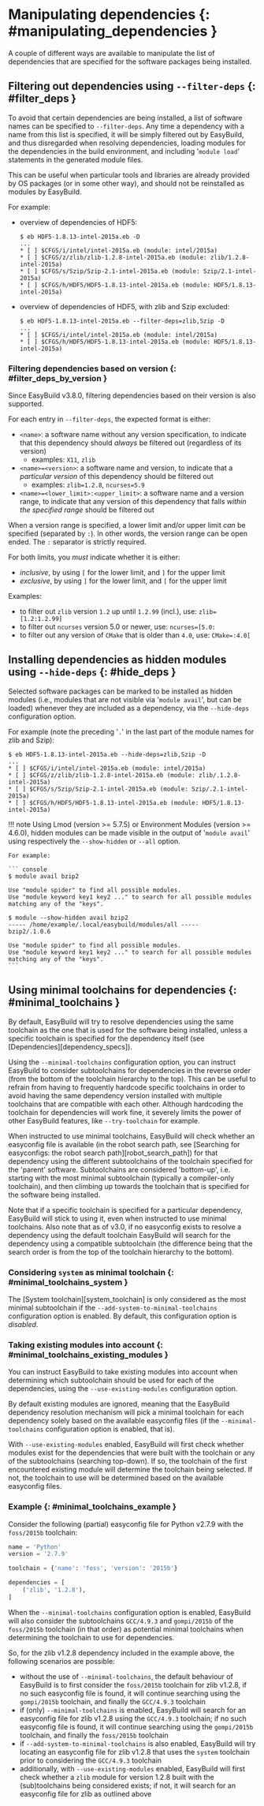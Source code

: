 # Manipulating dependencies {: #manipulating_dependencies }

A couple of different ways are available to manipulate the list of dependencies that are specified for the software
packages being installed.


## Filtering out dependencies using `--filter-deps` {: #filter_deps }

To avoid that certain dependencies are being installed, a list of software names can be specified to `--filter-deps`.
Any time a dependency with a name from this list is specified, it will be simply filtered out by EasyBuild, and
thus disregarded when resolving dependencies, loading modules for the dependencies in the build environment, and
including '`module load`' statements in the generated module files.

This can be useful when particular tools and libraries are already provided by OS packages (or in some other way),
and should not be reinstalled as modules by EasyBuild.

For example:

* overview of dependencies of HDF5:

     ``` console
     $ eb HDF5-1.8.13-intel-2015a.eb -D
     ...
     * [ ] $CFGS/i/intel/intel-2015a.eb (module: intel/2015a)
     * [ ] $CFGS/z/zlib/zlib-1.2.8-intel-2015a.eb (module: zlib/1.2.8-intel-2015a)
     * [ ] $CFGS/s/Szip/Szip-2.1-intel-2015a.eb (module: Szip/2.1-intel-2015a)
     * [ ] $CFGS/h/HDF5/HDF5-1.8.13-intel-2015a.eb (module: HDF5/1.8.13-intel-2015a)
     ```

* overview of dependencies of HDF5, with zlib and Szip excluded:

     ``` console
     $ eb HDF5-1.8.13-intel-2015a.eb --filter-deps=zlib,Szip -D
     ...
     * [ ] $CFGS/i/intel/intel-2015a.eb (module: intel/2015a)
     * [ ] $CFGS/h/HDF5/HDF5-1.8.13-intel-2015a.eb (module: HDF5/1.8.13-intel-2015a)
     ```


### Filtering dependencies based on version {: #filter_deps_by_version }

Since EasyBuild v3.8.0, filtering dependencies based on their version is also supported.

For each entry in `--filter-deps`, the expected format is either:

* `<name>`: a software name without any version specification, to indicate that this dependency
  should *always* be filtered out (regardless of its version)
   * examples: `X11`, `zlib`
* `<name>=<version>`: a software name and version, to indicate that a *particular version* of this dependency
  should be filtered out
   * examples: `zlib=1.2.8`, `ncurses=5.9`
* `<name>=<lower_limit>:<upper_limit>`: a software name and a version range, to indicate that any version
  of this dependency that falls *within the specified range* should be filtered out

When a version range is specified, a lower limit and/or upper limit *can* be specified (separated by `:`).
In other words, the version range can be open ended. The `:` separator is strictly required.

For both limits, you *must* indicate whether it is either:

* *inclusive*, by using `[` for the lower limit, and `]` for the upper limit
* *exclusive*, by using `]` for the lower limit, and `[` for the upper limit

Examples:

* to filter out `zlib` version `1.2` up until `1.2.99` (incl.), use: `zlib=[1.2:1.2.99]`
* to filter out `ncurses` version 5.0 or newer, use: `ncurses=[5.0:`
* to filter out any version of `CMake` that is older than `4.0`, use: `CMake=:4.0[`


## Installing dependencies as hidden modules using `--hide-deps` {: #hide_deps }

Selected software packages can be marked to be installed as hidden modules (i.e., modules that are not visible via
'`module avail`', but can be loaded) whenever they are included as a dependency, via the `--hide-deps`
configuration option.

For example (note the preceding '`.`' in the last part of the module names for zlib and Szip):

``` console
$ eb HDF5-1.8.13-intel-2015a.eb --hide-deps=zlib,Szip -D
...
* [ ] $CFGS/i/intel/intel-2015a.eb (module: intel/2015a)
* [ ] $CFGS/z/zlib/zlib-1.2.8-intel-2015a.eb (module: zlib/.1.2.8-intel-2015a)
* [ ] $CFGS/s/Szip/Szip-2.1-intel-2015a.eb (module: Szip/.2.1-intel-2015a)
* [ ] $CFGS/h/HDF5/HDF5-1.8.13-intel-2015a.eb (module: HDF5/1.8.13-intel-2015a)
```

!!! note
    Using Lmod (version >= 5.7.5) or Environment Modules (version >= 4.6.0), hidden modules can be made
    visible in the output of '`module avail`' using respectively the `--show-hidden` or `--all` option.

    For example:

    ``` console
    $ module avail bzip2

    Use "module spider" to find all possible modules.
    Use "module keyword key1 key2 ..." to search for all possible modules matching any of the "keys".

    $ module --show-hidden avail bzip2
    ----- /home/example/.local/easybuild/modules/all -----
    bzip2/.1.0.6

    Use "module spider" to find all possible modules.
    Use "module keyword key1 key2 ..." to search for all possible modules matching any of the "keys".
    ```


## Using minimal toolchains for dependencies {: #minimal_toolchains }

By default, EasyBuild will try to resolve dependencies using the same toolchain as the one that is used for the
software being installed, unless a specific toolchain is specified for the dependency itself
(see [Dependencies][dependency_specs]).

Using the `--minimal-toolchains` configuration option, you can instruct EasyBuild to consider subtoolchains
for dependencies in the reverse order (from the bottom of the toolchain hierarchy to the top). This can be useful to
refrain from having to frequently hardcode specific toolchains in order to avoid having the same dependency version
installed with multiple toolchains that are compatible with each other. Although hardcoding the toolchain for
dependencies will work fine, it severely limits the power of other EasyBuild features, like `--try-toolchain` for
example.

When instructed to use minimal toolchains, EasyBuild will check whether an easyconfig file is available (in the robot
search path, see [Searching for easyconfigs: the robot search path][robot_search_path]) for that dependency using the different subtoolchains of the toolchain
specified for the 'parent' software. Subtoolchains are considered 'bottom-up', i.e. starting with the most minimal
subtoolchain (typically a compiler-only toolchain), and then climbing up towards the toolchain that is specified for
the software being installed.

Note that if a specific toolchain is specified for a particular dependency, EasyBuild will stick to using it, even
when instructed to use minimal toolchains. Also note that as of v3.0, if no easyconfig exists to resolve a dependency
using the default toolchain EasyBuild will search for the dependency using a compatible subtoolchain (the
difference being that the search order is from the top of the toolchain hierarchy to the bottom).


### Considering `system` as minimal toolchain {: #minimal_toolchains_system }

The [System toolchain][system_toolchain] is only considered as the most minimal subtoolchain if the
`--add-system-to-minimal-toolchains` configuration option is enabled.
By default, this configuration option is *disabled*.


### Taking existing modules into account {: #minimal_toolchains_existing_modules }

You can instruct EasyBuild to take existing modules into account when determining which subtoolchain should be used
for each of the dependencies, using the `--use-existing-modules` configuration option.

By default existing modules are ignored, meaning that the EasyBuild dependency resolution mechanism will pick a
minimal toolchain for each dependency solely based on the available easyconfig files (if the `--minimal-toolchains`
configuration option is enabled, that is).

With `--use-existing-modules` enabled, EasyBuild will first check whether modules exist for the dependencies that were
built with the toolchain or any of the subtoolchains (searching top-down). If so, the toolchain of the first encountered
existing module will determine the toolchain being selected. If not, the toolchain to use will be determined based on the
available easyconfig files.


### Example {: #minimal_toolchains_example }

Consider the following (partial) easyconfig file for Python v2.7.9 with the `foss/2015b` toolchain:

``` python
name = 'Python'
version = '2.7.9'

toolchain = {'name': 'foss', 'version': '2015b'}

dependencies = [
    ('zlib', '1.2.8'),
]
```

When the `--minimal-toolchains` configuration option is enabled, EasyBuild will also consider the subtoolchains
`GCC/4.9.3` and `gompi/2015b` of the `foss/2015b` toolchain (in that order) as potential minimal toolchains
when determining the toolchain to use for dependencies.

So, for the zlib v1.2.8 dependency included in the example above, the following scenarios are possible:

* without the use of `--minimal-toolchains`, the default behaviour of EasyBuild is to first consider the
  `foss/2015b` toolchain for zlib v1.2.8, if no such easyconfig file is found, it will continue searching using the
  `gompi/2015b` toolchain, and finally the `GCC/4.9.3` toolchain
* if (only) `--minimal-toolchains` is enabled, EasyBuild will search for an easyconfig file for
  zlib v1.2.8 using the `GCC/4.9.3` toolchain; if no such easyconfig file is found, it will continue searching
  using the `gompi/2015b` toolchain, and finally the `foss/2015b` toolchain
* if `--add-system-to-minimal-toolchains` is also enabled, EasyBuild will try locating an easyconfig file for
  zlib v1.2.8 that uses the `system` toolchain prior to considering the `GCC/4.9.3` toolchain
* additionally, with `--use-existing-modules` enabled, EasyBuild will first check whether a `zlib` module for
  version 1.2.8 built with the (sub)toolchains being considered exists; if not, it will search for an easyconfig file
  for zlib as outlined above


